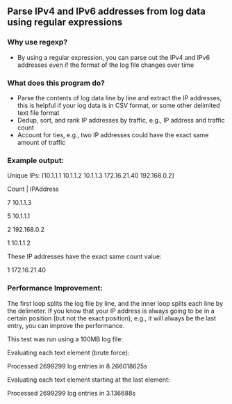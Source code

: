 ## Parse IPv4 and IPv6 addresses from log data using regular expressions

### Why use regexp? 

- By using a regular expression, you can parse out the IPv4 and IPv6 addresses even if the format of the
log file changes over time

### What does this program do? 

- Parse the contents of log data line by line and extract the IP addresses, this is helpful if your log data 
is in CSV format, or some other delimited text file format
- Dedup, sort, and rank IP addresses by traffic, e.g., IP address and traffic count
- Account for ties, e.g., two IP addresses could have the exact same amount of traffic

### Example output:

Unique IPs:  [10.1.1.1 10.1.1.2 10.1.1.3 172.16.21.40 192.168.0.2] 

Count | IPAddress

7 	 10.1.1.3

5 	 10.1.1.1

2 	 192.168.0.2

1 	 10.1.1.2

These IP addresses have the exact same count value:

1	 172.16.21.40

### Performance Improvement: 

The first loop splits the log file by line, and the inner loop splits each line by the delimeter. If you know
that your IP address is always going to be in a certain position (but not the exact position), e.g., it will always be 
the last entry, you can improve the performance. 

This test was run using a 100MB log file:

Evaluating each text element (brute force):

Processed  2699299  log entries in  8.266018625s

Evaluating each text element starting at the last element:

Processed  2699299  log entries in  3.136688s

